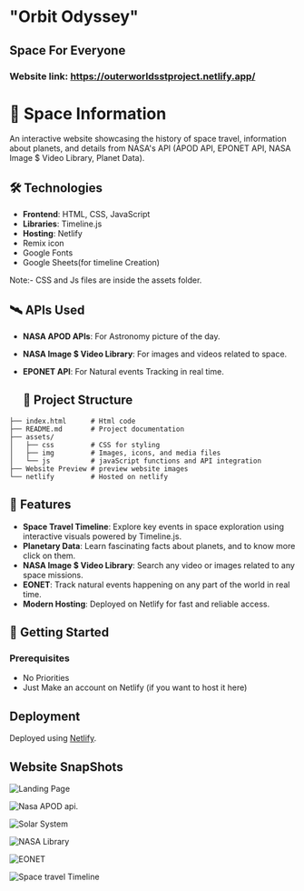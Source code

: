 # "Orbit Odyssey"
## Space For Everyone
### Website link: https://outerworldsstproject.netlify.app/


# 🚀 Space Information
An interactive website showcasing the history of space travel, information about planets, and details from NASA's API (APOD API,  EPONET API, NASA Image $ Video Library, Planet Data).

## 🛠️ Technologies

- **Frontend**: HTML, CSS, JavaScript  
- **Libraries**: Timeline.js  
- **Hosting**: Netlify
- Remix icon
- Google Fonts
- Google Sheets(for timeline Creation)
  
Note:- CSS and Js files are inside the assets folder.
  

## 🛰️ APIs Used

- **NASA APOD APIs**: For Astronomy picture of the day.
- **NASA Image $ Video Library**: For images and videos related to space.
- **EPONET API**: For Natural events Tracking in real time.

  ## 📂 Project Structure

```
├── index.html      # Html code
├── README.md       # Project documentation
├── assets/
│   ├── css         # CSS for styling   
│   ├── img         # Images, icons, and media files 
│   └── js          # javaScript functions and API integration
├── Website Preview # preview website images        
└── netlify         # Hosted on netlify     
```

## 🌌 Features

- **Space Travel Timeline**: Explore key events in space exploration using interactive visuals powered by Timeline.js.  
- **Planetary Data**: Learn fascinating facts about planets, and to know more click on them.  
- **NASA Image $ Video Library**: Search any video or images related to any space missions.  
- **EONET**: Track natural events happening on any part of the world in real time.  
- **Modern Hosting**: Deployed on Netlify for fast and reliable access.

## 🚀 Getting Started

### Prerequisites
- No Priorities
- Just Make an account on Netlify (if you want to host it here)

## Deployment
Deployed using [Netlify](https://www.netlify.com/).   


## Website SnapShots

![Landing Page](https://github.com/Nirbhay-kr24/Outer-World/blob/main/assets/Website%20Preview/landing%20Page.png)

![Nasa APOD api](https://github.com/Nirbhay-kr24/Outer-World/blob/main/assets/Website%20Preview/APOD.png).

![Solar System](https://github.com/Nirbhay-kr24/Outer-World/blob/main/assets/Website%20Preview/Planets.png)

![NASA Library](https://github.com/Nirbhay-kr24/Outer-World/blob/main/assets/Website%20Preview/NASA%20Library.png)

![EONET](https://github.com/Nirbhay-kr24/Outer-World/blob/main/assets/Website%20Preview/EONET.png)

![Space travel Timeline](https://github.com/Nirbhay-kr24/Outer-World/blob/main/assets/Website%20Preview/timeline.png)

